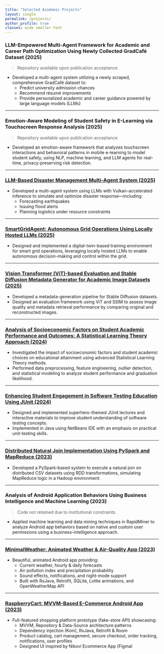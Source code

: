 ```yaml
---
title: "Selected Academic Projects"
layout: single
permalink: /projects/
author_profile: true
classes: wide smaller-font
---
```


### LLM-Empowered Multi-Agent Framework for Academic and Career Path Optimization Using Newly Collected GradCafé Dataset (2025)
> Repository available upon publication acceptance

- Developed a multi-agent system utilizing a newly scraped, comprehensive GradCafé dataset to:
  - Predict university admission chances  
  - Recommend résumé improvements  
  - Provide personalized academic and career guidance powered by large language models (LLMs)

---

### Emotion-Aware Modeling of Student Safety in E-Learning via Touchscreen Response Analysis (2025)
> Repository available upon publication acceptance

- Developed an emotion-aware framework that analyzes touchscreen interactions and behavioral patterns in mobile e-learning to model student safety, using NLP, machine learning, and LLM agents for real-time, privacy-preserving risk detection.

---

### [LLM-Based Disaster Management Multi-Agent System (2025)](https://github.com/AliImanifard/LLM-Disaster-Management-Agents)

- Developed a multi-agent system using LLMs with Vulkan-accelerated inference to simulate and optimize disaster response—including:
  - Forecasting earthquakes  
  - Issuing flood alerts  
  - Planning logistics under resource constraints

---

### [SmartGridAgent: Autonomous Grid Operations Using Locally Hosted LLMs (2025)](https://github.com/AliImanifard/SmartGridAgent-LocalLLM)

- Designed and implemented a digital-twin-based training environment for smart grid operations, leveraging locally hosted LLMs to enable autonomous decision-making and control within the grid.

---

### [Vision Transformer (ViT)-based Evaluation and Stable Diffusion Metadata Generator for Academic Image Datasets (2025)](https://github.com/AliImanifard/Stable-Diffusion-metadata-generator)

- Developed a metadata-generation pipeline for Stable Diffusion datasets.  
- Designed an evaluation framework using ViT and SSIM to assess image quality and metadata retrieval performance by comparing original and reconstructed images.

---

### [Analysis of Socioeconomic Factors on Student Academic Performance and Outcomes: A Statistical Learning Theory Approach (2024)](https://github.com/AliImanifard/Student-Performance-Analysis-SLT)

- Investigated the impact of socioeconomic factors and student academic choices on educational attainment using advanced Statistical Learning Theory methods.  
- Performed data preprocessing, feature engineering, outlier detection, and statistical modeling to analyze student performance and graduation likelihood.

---

### [Enhancing Student Engagement in Software Testing Education Using JUnit (2024)](https://github.com/AliImanifard/junit-engagement-software-testing)

- Designed and implemented superhero-themed JUnit lectures and interactive materials to improve student understanding of software testing concepts.  
- Implemented in Java using NetBeans IDE with an emphasis on practical unit-testing skills.

---

### [Distributed Natural Join Implementation Using PySpark and MapReduce (2023)](https://github.com/AliImanifard/spark-natural-join-mapreduce)

- Developed a PySpark-based system to execute a natural join on distributed CSV datasets using RDD transformations, simulating MapReduce logic in a Hadoop environment.

---

### Analysis of Android Application Behaviors Using Business Intelligence and Machine Learning (2023)
> Code not retained due to institutional constraints.

- Applied machine learning and data mining techniques in RapidMiner to analyze Android app behaviors based on native and custom user permissions using a business-intelligence approach.

---


### [MinimalWeather: Animated Weather & Air-Quality App (2023)](https://github.com/AliImanifard/MinimalWeather)

- Beautiful, animated Android app providing:
  - Current weather, hourly & daily forecasts  
  - Air pollution index and precipitation probability  
  - Sound effects, notifications, and night-mode support  
  - Built with RxJava, Retrofit, SQLite, Lottie animations, and OpenWeatherMap API  

---

### [RaspberryCart: MVVM-Based E-Commerce Android App (2023)](https://github.com/AliImanifard/RaspberryCart)

- Full-featured shopping platform prototype (fake-store API) showcasing:
  - MVVM, Repository & Data-Source architecture patterns  
  - Dependency injection (Koin), RxJava, Retrofit & Room  
  - Product catalog, cart management, secure checkout, order tracking, notifications, user profiles  
  - Designed UI inspired by Nikovi Ecommerce App (Figma)  
